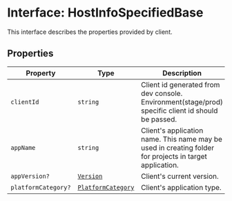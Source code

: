 # Interface: HostInfoSpecifiedBase

This interface describes the properties provided by client.

## Properties

| Property | Type | Description |
| ------ | ------ | ------ |
| `clientId` | `string` | Client id generated from dev console. Environment(stage/prod) specific client id should be passed. |
| `appName` | `string` | Client's application name. This name may be used in creating folder for projects in target application. |
| `appVersion?` | [`Version`](../../Version.types/interfaces/Version.md) | Client's current version. |
| `platformCategory?` | [`PlatformCategory`](../enumerations/PlatformCategory.md) | Client's application type. |

